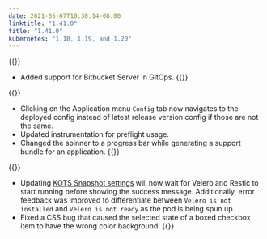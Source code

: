 ```yaml
---
date: 2021-05-07T10:30:14-08:00
linktitle: "1.41.0"
title: "1.41.0"
kubernetes: "1.18, 1.19, and 1.20"
---
```

{{<features>}}
* Added support for Bitbucket Server in GitOps.
{{</features>}}

{{<changes>}}
* Clicking on the Application menu `Config` tab now navigates to the deployed config instead of latest release version config if those are not the same. 
* Updated instrumentation for preflight usage.
* Changed the spinner to a progress bar while generating a support bundle for an application.
{{</changes>}}

{{<fixes>}}
* Updating [KOTS Snapshot settings](/kotsadm/snapshots/storage-destinations/) will now wait for Velero and Restic to start running before showing the success message. Additionally, error feedback was improved to differentiate between `Velero is not installed` and `Velero is not ready` as the pod is being spun up.
* Fixed a CSS bug that caused the selected state of a boxed checkbox item to have the wrong color background.
{{</fixes>}}
